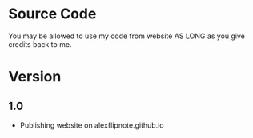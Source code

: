 # Source Code
You may be allowed to use my code from website
AS LONG as you give credits back to me.

# Version
## 1.0
* Publishing website on alexflipnote.github.io
